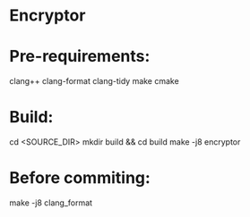 # Encryptor

# Pre-requirements: 
clang++
clang-format
clang-tidy
make
cmake

# Build:
cd <SOURCE_DIR> 
mkdir build && cd build
make -j8 encryptor

# Before commiting:
make -j8 clang_format
